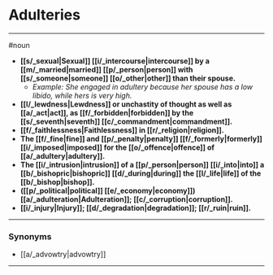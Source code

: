 # Adulteries
---
#noun
- **[[s/_sexual|Sexual]] [[i/_intercourse|intercourse]] by a [[m/_married|married]] [[p/_person|person]] with [[s/_someone|someone]] [[o/_other|other]] than their spouse.**
	- _Example: She engaged in adultery because her spouse has a low libido, while hers is very high._
- **[[l/_lewdness|Lewdness]] or unchastity of thought as well as [[a/_act|act]], as [[f/_forbidden|forbidden]] by the [[s/_seventh|seventh]] [[c/_commandment|commandment]].**
- **[[f/_faithlessness|Faithlessness]] in [[r/_religion|religion]].**
- **The [[f/_fine|fine]] and [[p/_penalty|penalty]] [[f/_formerly|formerly]] [[i/_imposed|imposed]] for the [[o/_offence|offence]] of [[a/_adultery|adultery]].**
- **The [[i/_intrusion|intrusion]] of a [[p/_person|person]] [[i/_into|into]] a [[b/_bishopric|bishopric]] [[d/_during|during]] the [[l/_life|life]] of the [[b/_bishop|bishop]].**
- **([[p/_political|political]] [[e/_economy|economy]]) [[a/_adulteration|Adulteration]]; [[c/_corruption|corruption]].**
- **[[i/_injury|Injury]]; [[d/_degradation|degradation]]; [[r/_ruin|ruin]].**
---
### Synonyms
- [[a/_advowtry|advowtry]]
---
